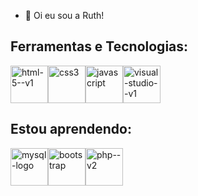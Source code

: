 - 👋 Oi eu sou a Ruth!
  
  <style>
            img{
                      display:inline-block;}
  </style>
  
<h2>Ferramentas e Tecnologias:</h2>
<img  width ="60"  height="60" src="https://img.icons8.com/color/48/html-5--v1.png"  alt ="html-5--v1" /><img width="60" height="60" src="https://img.icons8.com/fluency/48/css3.png" alt="css3"/><img width="60" height="60" src="https://img.icons8.com/fluency/48/javascript.png" alt="javascript"/><img width="60" height="60" src="https://img.icons8.com/color/48/visual-studio--v1.png" alt="visual-studio--v1"/>

<h2>Estou aprendendo:</h2>
<img width="60" height="60" src="https://img.icons8.com/color/48/mysql-logo.png" alt="mysql-logo"/><img width="60" height="60" src="https://img.icons8.com/nolan/64/bootstrap.png" alt="bootstrap"/><img width="60" height="60" src="https://img.icons8.com/nolan/64/php--v2.png" alt="php--v2"/>
          
          
 
<!---
ruthsantanasilva/ruthsantanasilva is a ✨ special ✨ repository because its `README.md` (this file) appears on your GitHub profile.
You can click the Preview link to take a look at your changes.
--->
